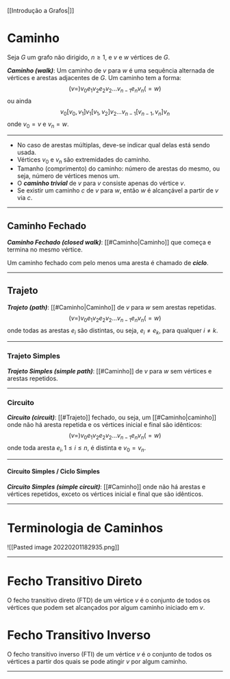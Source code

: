 [[Introdução a Grafos|]]
# Caminho
Seja $G$ um grafo não dirigido, $n\geq1$, e $v$ e $w$ vértices de $G$.

**_Caminho (walk)_**: Um caminho de $v$ para $w$ é uma sequência alternada de vértices e arestas adjacentes de $G$. Um caminho tem a forma:
$$(v=)v_0e_1v_2e_2v_2\ldots v_{n-1}e_nv_n(=w)$$
ou ainda
$$v_0[v_0,v_1]v_1[v_1,v_2]v_2\ldots v_{n-1}[v_{n-1},v_n]v_n$$
onde $v_0=v$ e $v_n=w$.

---
- No caso de arestas múltiplas, deve-se indicar qual delas está sendo usada.
- Vértices $v_0$ e $v_n$ são extremidades do caminho.
- Tamanho (comprimento) do caminho: número de arestas do mesmo, ou seja, número de vértices menos um.
- O **_caminho trivial_** de $v$ para $v$ consiste apenas do vértice $v$.
- Se existir um caminho $c$ de $v$ para $w$, então $w$ é alcançável a partir de $v$ via $c$.

---
## Caminho Fechado
**_Caminho Fechado (closed walk)_**: [[#Caminho|Caminho]] que começa e termina no mesmo vértice.

Um caminho fechado com pelo menos uma aresta é chamado de **_ciclo_**.

---
## Trajeto
**_Trajeto (path)_**: [[#Caminho|Caminho]] de $v$ para $w$ sem arestas repetidas.
$$(v=)v_0e_1v_2e_2v_2\ldots v_{n-1}e_nv_n(=w)$$
onde todas as arestas $e_i$ são distintas, ou seja, $e_i\not=e_k$, para qualquer $i\not=k$.

---
### Trajeto Simples
**_Trajeto Simples (simple path)_**: [[#Caminho]] de $v$ para $w$ sem vértices e arestas repetidos.

---
### Circuito
**_Circuito (circuit)_**: [[#Trajeto]] fechado, ou seja, um [[#Caminho|caminho]] onde não há aresta repetida e os vértices inicial e final são idênticos:
$$(v=)v_0e_1v_2e_2v_2\ldots v_{n-1}e_nv_n(=w)$$
onde toda aresta $e_i,1\leq i\leq n$, é distinta e $v_0=v_n$.

---
#### Circuito Simples / Ciclo Simples
**_Circuito Simples (simple circuit)_**: [[#Caminho]] onde não há arestas e vértices repetidos, exceto os vértices inicial e final que são idênticos.

---
# Terminologia de Caminhos
![[Pasted image 20220201182935.png]]

---
# Fecho Transitivo Direto
O fecho transitivo direto (FTD) de um vértice $v$ é o conjunto de todos os vértices que podem set alcançados por algum caminho iniciado em $v$.

# Fecho Transitivo Inverso
O fecho transitivo inverso (FTI) de um vértice $v$ é o conjunto de todos os vértices a partir dos quais se pode atingir $v$ por algum caminho.

---